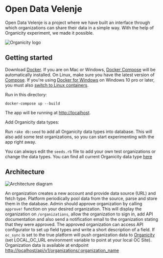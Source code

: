 # Open Data Velenje

Open Data Velenje is a project where we have built an interface through which organizations can share their data in a simple way. With the help of Organicity experiment, we made it possible.

![Organicity logo](https://tranquilcity.files.wordpress.com/2017/03/organicity_large.png?w=285&h=152)

Getting started
---------------

Download [Docker](https://www.docker.com/products/overview). If you are on Mac or Windows, [Docker Compose](https://docs.docker.com/compose) will be automatically installed. On Linux, make sure you have the latest version of [Compose](https://docs.docker.com/compose/install/). If you're using [Docker for Windows](https://docs.docker.com/docker-for-windows/) on Windows 10 pro or later, you must also [switch to Linux containers](https://docs.docker.com/docker-for-windows/#switch-between-windows-and-linux-containers).

Run in this directory:
```
docker-compose up --build
```
The app will be running at [http://localhost](http://localhost).

Add Organicity data types:

Run `rake db:seed` to add all Organicity data types into database. This will also add some test organizations, so you can start experimenting with the app right away.

You can always edit the `seeds.rb` file to add your own test organizations or change the data types. You can find all current Organicity data type [here](https://github.com/OrganicityEu/OrganicityEntities/tree/master/src/main/java/eu/organicity/entities/namespace)

Architecture
-----

![Architecture diagram](https://i.imgur.com/rcpCoEV.jpg)

An organization creates a new account and provide data source (URL) and fetch type.
Platform periodically pool data from the source, parse and store them in the database.
Admin should approve organization by calling `approve!` function on your desired organization. This will display the organization on `/organizations`, allow the organization to sign in, add API documentation and also send a notification email to the organization stating that they were approved.
The approved organization can access API configurator to set up field types and write a short description of a field.
If `oc_sync` is set to the true platform will push organization data to [Organicity](http://organicity.eu/) (set LOCAL_OC_URL environment variable to point at your local OC Site).
Organization data is available at endpoint [http://localhost/api/v1/organizations/:organization_name](http://localhost/api/v1/organizations/:organization_name)
